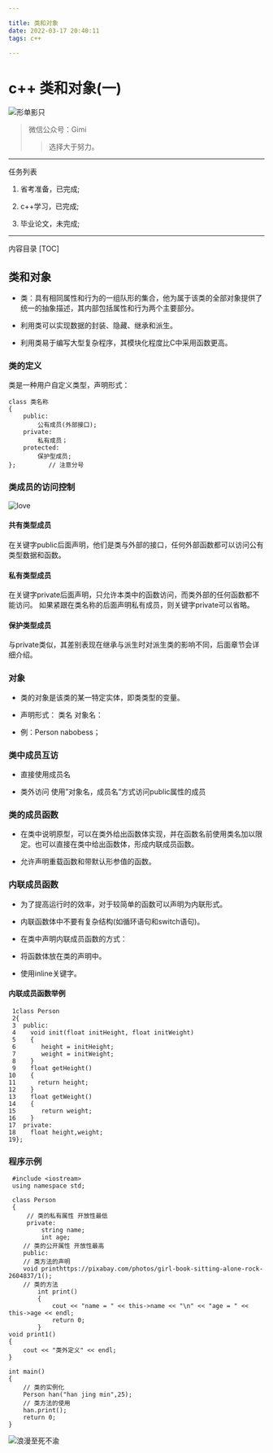 ```yaml
---

title: 类和对象
date: 2022-03-17 20:40:11
tags: c++

---
```

# c++ 类和对象(一)

![形单影只](https://cdn.pixabay.com/photo/2015/09/07/22/29/sunset-929252_960_720.jpg)
> 微信公众号：Gimi
>
> > 选择大于努力。

---
任务列表

1. 省考准备，已完成;

2. c++学习，已完成;

3. 毕业论文，未完成;

---

内容目录
[TOC]


## 类和对象

- 类：具有相同属性和行为的一组队形的集合，他为属于该类的全部对象提供了统一的抽象描述，其内部包括属性和行为两个主要部分。

- 利用类可以实现数据的封装、隐藏、继承和派生。

- 利用类易于编写大型复杂程序，其模块化程度比C中采用函数更高。

### 类的定义
类是一种用户自定义类型，声明形式：
```
class 类名称
{
    public:
        公有成员(外部接口);
    private:
        私有成员；
    protected:
        保护型成员;
};         // 注意分号
```
### 类成员的访问控制

![love](https://images.unsplash.com/photo-1516967124798-10656f7dca28?ixlib=rb-1.2.1&ixid=MnwxMjA3fDB8MHxwaG90by1wYWdlfHx8fGVufDB8fHx8&auto=format&fit=crop&w=387&q=80)


#### 共有类型成员
在关键字public后面声明，他们是类与外部的接口，任何外部函数都可以访问公有类型数据和函数。

#### 私有类型成员
在关键字private后面声明，只允许本类中的函数访问，而类外部的任何函数都不能访问。
如果紧跟在类名称的后面声明私有成员，则关键字private可以省略。

#### 保护类型成员
与private类似，其差别表现在继承与派生时对派生类的影响不同，后面章节会详细介绍。

### 对象
- 类的对象是该类的某一特定实体，即类类型的变量。

- 声明形式：
类名  对象名：

- 例：Person nabobess；

### 类中成员互访
- 直接使用成员名

- 类外访问
使用”对象名，成员名”方式访问public属性的成员

### 类的成员函数
- 在类中说明原型，可以在类外给出函数体实现，并在函数名前使用类名加以限定。也可以直接在类中给出函数体，形成内联成员函数。

- 允许声明重载函数和带默认形参值的函数。

### 内联成员函数
- 为了提高运行时的效率，对于较简单的函数可以声明为内联形式。

- 内联函数体中不要有复杂结构(如循环语句和switch语句)。

- 在类中声明内联成员函数的方式：

- 将函数体放在类的声明中。

- 使用inline关键字。

#### 内联成员函数举例
```
 1class Person
 2{
 3  public:
 4    void init(float initHeight, float initWeight)
 5    {
 6       height = initHeight;
 7       weight = initWeight;
 8    }
 9    float getHeight()
10    { 
11      return height; 
12    }
13    float getWeight()
14    { 
15       return weight;
16    }
17  private:
18    float height,weight;
19};
```
### 程序示例
```
 #include <iostream>
 using namespace std;
 
 class Person
 {
     // 类的私有属性 开放性最低
     private:
         string name;
         int age;
    // 类的公开属性 开放性最高
    public:
    // 类方法的声明
    void printhttps://pixabay.com/photos/girl-book-sitting-alone-rock-2604837/1();
    // 类的方法 
        int print()
        {
            cout << "name = " << this->name << "\n" << "age = " << this->age << endl;
            return 0;
        }
void print1()
{
    cout << "类外定义" << endl;
}
  
int main()
{
    // 类的实例化
    Person han("han jing min",25);
    // 类方法的使用
    han.print();
    return 0;
}
```
![浪漫至死不渝](https://cdn.pixabay.com/photo/2015/08/31/19/24/couple-915986_960_720.jpg)
